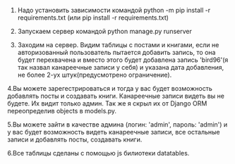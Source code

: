 1. Надо установить зависимости командой
python -m pip install -r requirements.txt  (или pip install -r requirements.txt)

2. Запускаем сервер командой
python manage.py runserver

3. Заходим на сервер. Видим таблицы c постами и книгами, если не авторизованный пользователь пытается добавить запись, то она будет перехвачена и вместо этого будет добавлена запись 'bird96'(я так назвал канареечные записи у себя) и указана дата добавления, не более 2-ух штук(предусмотрено ограничение).

4.Вы можете зарегестрироваться и тогда у вас будет возможность добавлять посты и создавать книги. Канареечные записи видеть вы не будете. Их видит только админ. Так же я скрыл их от Django ORM переопределив objects в models.py.

5.Вы можете зайти в качестве админа (логин: 'admin', пароль: 'admin') и у вас будет возможность видеть канареечные записи, все остальные записи и добавлять посты, создавать книги.

6.Все таблицы сделаны с помощью js билиотеки datatables.

